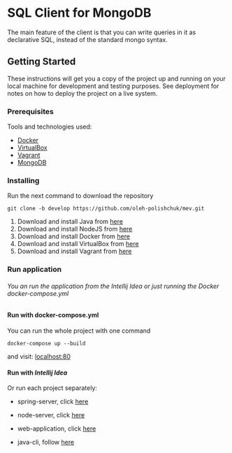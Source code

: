 # SQL Client for MongoDB

The main feature of the client is that you can write queries in it as declarative SQL, instead of the standard mongo syntax.

## Getting Started

These instructions will get you a copy of the project up and running on your local machine for development and testing purposes. See deployment for notes on how to deploy the project on a live system.

### Prerequisites

Tools and technologies used:

- [Docker](https://store.docker.com/editions/community/docker-ce-desktop-windows)
- [VirtualBox](https://www.virtualbox.org/wiki/Downloads)
- [Vagrant](https://www.vagrantup.com/downloads.html)
- [MongoDB](https://docs.mongodb.com/manual/tutorial/install-mongodb-on-windows/)

### Installing

Run the next command to download the repository 

```
git clone -b develop https://github.com/oleh-polishchuk/mev.git
```

1. Download and install Java from [here](http://www.oracle.com/technetwork/java/javase/downloads/jdk8-downloads-2133151.html)
2. Download and install NodeJS from [here](https://nodejs.org/dist/v6.11.0/node-v6.11.0-x64.msi)
3. Download and install Docker from [here](https://download.docker.com/win/stable/InstallDocker.msi)
4. Download and install VirtualBox from [here](http://download.virtualbox.org/virtualbox/5.1.4/VirtualBox-5.1.4-110228-Win.exe)
5. Download and install Vagrant from [here](https://releases.hashicorp.com/vagrant/1.9.6/vagrant_1.9.6_x86_64.msi?_ga=2.211839313.476271233.1499063593-471280060.1499063593)

### Run application

###### You an run the application from the *Intellij Idea* or just running the Docker *docker-compose.yml*

#### Run with docker-compose.yml

You can run the whole project with one command

```
docker-compose up --build
```

and visit: [localhost:80](http://localhost:80/#/)

#### Run with *Intellij Idea*

Or run each project separately:

- spring-server, click [here](https://github.com/oleh-polishchuk/mev/tree/develop/mev-api)

- node-server, click [here](https://github.com/oleh-polishchuk/mev/tree/develop/node-server)

- web-application, click [here](https://github.com/oleh-polishchuk/mev/tree/develop/web-app)

- java-cli, follow [here](https://github.com/oleh-polishchuk/mev/tree/develop/java-cli)
